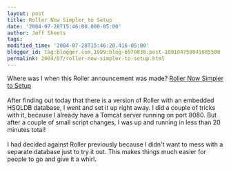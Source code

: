 ```yaml
---
layout: post
title: Roller Now Simpler to Setup
date: '2004-07-28T15:46:00.000-05:00'
author: Jeff Sheets
tags:
modified_time: '2004-07-28T15:46:20.416-05:00'
blogger_id: tag:blogger.com,1999:blog-6970836.post-109104758041685508
permalink: 2004/07/roller-now-simpler-to-setup.html
---
```


Where was I when this Roller announcement was made? <a
      href="http://rollerweblogger.org/page/roller/20040707">Roller Now Simpler to
      Setup</a>
      <br />
      <br />After finding out today that there is a version of Roller with an embedded HSQLDB
      database, I went and set it up right away. I did a couple of tricks with it, because I already
      have a Tomcat server running on port 8080. But after a couple of small script changes, I was
      up and running in less than 20 minutes total!
      <br />
      <br />I had decided against Roller previously because I didn't want to mess with a
      separate database just to try it out. This makes things much easier for people to go and give
      it a whirl.